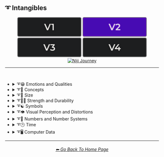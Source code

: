 <h2>➰ Intangibles</h2>

<div align="center">

[<img src="/Images/Repo_Parts/Buttons/Version_Buttons/button_version_V1_inactive.webp?raw=true" alt="MidJourney V1" height="64" />](/Pages/MJ_V1/Style_Pages/Sphere/Intangibles.md)
[<img src="/Images/Repo_Parts/Buttons/Version_Buttons/button_version_V2_active.webp?raw=true" alt="MidJourney V2" height="64" />](/Pages/MJ_V2/Style_Pages/Sphere/Intangibles.md)
[<img src="/Images/Repo_Parts/Buttons/Version_Buttons/button_version_V3_inactive.webp?raw=true" alt="MidJourney V3" height="64" />](/Pages/MJ_V3/Style_Pages/Sphere/Intangibles.md)
[<img src="/Images/Repo_Parts/Buttons/Version_Buttons/button_version_V4_inactive.webp?raw=true" alt="MidJourney V4" height="64" />](/Pages/MJ_V4/Style_Pages/Just_The_Style/Intangibles.md)
<br>
[<img src="/Images/Repo_Parts/Buttons/Version_Buttons/button_version_niji_inactive_full.webp?raw=true" alt="Niji Journey" height="64" />](/Pages/Niji_Journey/Niji_V4/Style_Pages/Intangibles.md)

</div>

<hr>
<br>


- <details><summary>➰😁 Emotions and Qualities</summary><p><div align="center">

	| Happy | Happy Accidents | Joyful |
	| :-: | :-: | :-: |
	| <img src="/Images/MJ_V2/MidJourney_Styles_(sphere)/sphere_Happy.webp?raw=true" width="256" /> | <img src="/Images/MJ_V2/MidJourney_Styles_(sphere)/sphere_Happy_Accidents.webp?raw=true" width="256" /> | <img src="/Images/MJ_V2/MidJourney_Styles_(sphere)/Wave_12/sphere_Joyful.webp?raw=true" width="256" /> |
	
	<br>

	| Excited | Euphoric | Love |
	| :-: | :-: | :-: |
	| <img src="/Images/MJ_V2/MidJourney_Styles_(sphere)/sphere_Excited.webp?raw=true" width="256" /> | <img src="/Images/MJ_V2/MidJourney_Styles_(sphere)/Wave_9/sphere_Euphoric.webp?raw=true" width="256" /> | <img src="/Images/MJ_V2/MidJourney_Styles_(sphere)/Wave_11/sphere_Love.webp?raw=true" width="256" /> |

	<br>

	| Sad | Lonely | Depressing |
	| :-: | :-: | :-: |
	| <img src="/Images/MJ_V2/MidJourney_Styles_(sphere)/sphere_Sad.webp?raw=true" width="256" /> | <img src="/Images/MJ_V2/MidJourney_Styles_(sphere)/sphere_Lonely.webp?raw=true" width="256" /> | <img src="/Images/MJ_V2/MidJourney_Styles_(sphere)/Wave_9/sphere_Depressing.webp?raw=true" width="256" /> |
	
	<br>

	| Cheerful | Surprise |
	| :-: | :-: |
	| <img src="/Images/MJ_V2/MidJourney_Styles_(sphere)/Wave_13/sphere_Cheerful.webp?raw=true" width="256" /> | <img src="/Images/MJ_V2/MidJourney_Styles_(sphere)/Wave_12/sphere_Surprise.webp?raw=true" width="256" /> |

	<br>

	| Emotion | Emotional |
	| :-: | :-: |
	| <img src="/Images/MJ_V2/MidJourney_Styles_(sphere)/Wave_13/sphere_Emotion.webp?raw=true" width="256" /> | <img src="/Images/MJ_V2/MidJourney_Styles_(sphere)/Wave_12/sphere_Emotional.webp?raw=true" width="256" /> |

	<br>
	
	| Intense |
	| :-: |
	| <img src="/Images/MJ_V2/MidJourney_Styles_(sphere)/Wave_14/sphere_Intense.webp?raw=true" width="256" /> |

	<br>

	| Clever | Brilliant | Intelligent |
	| :-: | :-: | :-: |
	| <img src="/Images/MJ_V2/MidJourney_Styles_(sphere)/Wave_12/sphere_Clever.webp?raw=true" width="256" /> | <img src="/Images/MJ_V2/MidJourney_Styles_(sphere)/Wave_13/sphere_Brilliant.webp?raw=true" width="256" /> | <img src="/Images/MJ_V2/MidJourney_Styles_(sphere)/Wave_13/sphere_Intelligent.webp?raw=true" width="256" /> |

	<br>

	| Whimsical |
	| :-: |
	| <img src="/Images/MJ_V2/MidJourney_Styles_(sphere)/Wave_12/sphere_Whimsical.webp?raw=true" width="256" /> |

	<br>

	| Pleasing | Evocative |
	| :-: | :-: |
	| <img src="/Images/MJ_V2/MidJourney_Styles_(sphere)/Wave_13/sphere_Pleasing.webp?raw=true" width="256" /> | <img src="/Images/MJ_V2/MidJourney_Styles_(sphere)/Wave_12/sphere_Evocative.webp?raw=true" width="256" /> |

	<br>

	| Angry | Dangerous |
	| :-: | :-: |
	| <img src="/Images/MJ_V2/MidJourney_Styles_(sphere)/sphere_Angry.webp?raw=true" width="256" /> | <img src="/Images/MJ_V2/MidJourney_Styles_(sphere)/Wave_11/sphere_Dangerous.webp?raw=true" width="256" /> |
	
	<br>

	| Angelic | Good | Heavenly |
	| :-: | :-: | :-: |
	| <img src="/Images/MJ_V2/MidJourney_Styles_(sphere)/sphere_Angelic.webp?raw=true" width="256" /> | <img src="/Images/MJ_V2/MidJourney_Styles_(sphere)/sphere_Good.webp?raw=true" width="256" /> | <img src="/Images/MJ_V2/MidJourney_Styles_(sphere)/Wave_12/sphere_Heavenly.webp?raw=true" width="256" /> |

	<br>

	| Evil | Diabolic | Demonic |
	| :-: | :-: | :-: |
	| <img src="/Images/MJ_V2/MidJourney_Styles_(sphere)/sphere_Evil.webp?raw=true" width="256" /> | <img src="/Images/MJ_V2/MidJourney_Styles_(sphere)/Wave_11/sphere_Diabolic.webp?raw=true" width="256" /> | <img src="/Images/MJ_V2/MidJourney_Styles_(sphere)/Wave_11/sphere_Demonic.webp?raw=true" width="256" /> |

	<br>

	| Corrupt | Corrupted |
	| :-: | :-: |
	| <img src="/Images/MJ_V2/MidJourney_Styles_(sphere)/Wave_11/sphere_Corrupt.webp?raw=true" width="256" /> | <img src="/Images/MJ_V2/MidJourney_Styles_(sphere)/Wave_11/sphere_Corrupted.webp?raw=true" width="256" /> |

	<br>

    | God | Devil |
    | :-: | :-: |
    | <img src="/Images/MJ_V2/MidJourney_Styles_(sphere)/Wave_9/sphere_God.webp?raw=true" width="256" /> | <img src="/Images/MJ_V2/MidJourney_Styles_(sphere)/Wave_9/sphere_Devil.webp?raw=true" width="256" /> |

    <br>

	| Benevolent | Malevolent |
	| :-: | :-: |
	| <img src="/Images/MJ_V2/MidJourney_Styles_(sphere)/Wave_9/sphere_Benevolent.webp?raw=true" width="256" /> | <img src="/Images/MJ_V2/MidJourney_Styles_(sphere)/Wave_9/sphere_Malevolent.webp?raw=true" width="256" /> |

	<br>
	
	| Troubled | Cringey |
	| :-: | :-: |
	| <img src="/Images/MJ_V2/MidJourney_Styles_(sphere)/Wave_14/sphere_Troubled.webp?raw=true" width="256" /> | <img src="/Images/MJ_V2/MidJourney_Styles_(sphere)/Wave_14/sphere_Cringey.webp?raw=true" width="256" /> |

	<br>

	| Creepy | Horror | Frightened |
	| :-: | :-: | :-: |
	| <img src="/Images/MJ_V2/MidJourney_Styles_(sphere)/Wave_9/sphere_Creepy.webp?raw=true" width="256" /> | <img src="/Images/MJ_V2/MidJourney_Styles_(sphere)/Wave_9/sphere_Horror.webp?raw=true" width="256" /> | <img src="/Images/MJ_V2/MidJourney_Styles_(sphere)/Wave_12/sphere_Frightened.webp?raw=true" width="256" /> |

	<br>
	
	| Soulful | Sublime | Ideal |
	| :-: | :-: | :-: |
	| <img src="/Images/MJ_V2/MidJourney_Styles_(sphere)/Wave_12/sphere_Soulful.webp?raw=true" width="256" /> | <img src="/Images/MJ_V2/MidJourney_Styles_(sphere)/Wave_12/sphere_Sublime.webp?raw=true" width="256" /> | <img src="/Images/MJ_V2/MidJourney_Styles_(sphere)/Wave_12/sphere_Ideal.webp?raw=true" width="256" /> |

	<br>

	| Luscious | Consumable |
	| :-: | :-: |
	| <img src="/Images/MJ_V2/MidJourney_Styles_(sphere)/Wave_13/sphere_Luscious.webp?raw=true" width="256" /> | <img src="/Images/MJ_V2/MidJourney_Styles_(sphere)/Wave_13/sphere_Consumable.webp?raw=true" width="256" /> |

	<br>

	| Cute |
	| :-: |
	| <img src="/Images/MJ_V2/MidJourney_Styles_(sphere)/Wave_11/sphere_Cute.webp?raw=true" width="256" /> |

	</div></p></details>


- <details><summary>➰🧠 Concepts</summary><p><div align="center">

	| Concept | Conceptual | Number |
	| :-: | :-: | :-: |
	| <img src="/Images/MJ_V2/MidJourney_Styles_(sphere)/Wave_13/sphere_Concept.webp?raw=true" width="256" /> | <img src="/Images/MJ_V2/MidJourney_Styles_(sphere)/Wave_14/sphere_Conceptual.webp?raw=true" width="256" /> | <img src="/Images/MJ_V2/MidJourney_Styles_(sphere)/Wave_13/sphere_Number.webp?raw=true" width="256" /> |
	
	<br>

	| Infused | Refreshing | Essence |
	| :-: | :-: | :-: |
	| <img src="/Images/MJ_V2/MidJourney_Styles_(sphere)/sphere_Infused.webp?raw=true" width="256" /> | <img src="/Images/MJ_V2/MidJourney_Styles_(sphere)/sphere_Refreshing.webp?raw=true" width="256" /> | <img src="/Images/MJ_V2/MidJourney_Styles_(sphere)/sphere_Essence.webp?raw=true" width="256" /> |
	
	<br>
	
	| Esoteric | Supersonic | Magnetic |
	| :-: | :-: | :-: |
	| <img src="/Images/MJ_V2/MidJourney_Styles_(sphere)/Wave_11/sphere_Esoteric.webp?raw=true" width="256" /> | <img src="/Images/MJ_V2/MidJourney_Styles_(sphere)/sphere_Supersonic.webp?raw=true" width="256" /> | <img src="/Images/MJ_V2/MidJourney_Styles_(sphere)/Wave_11/sphere_Magnetic.webp?raw=true" width="256" /> |

	<br>

	| Significant | Insanity |
	| :-: | :-: |
	| <img src="/Images/MJ_V2/MidJourney_Styles_(sphere)/Wave_9/sphere_Significant.webp?raw=true" width="256" /> | <img src="/Images/MJ_V2/MidJourney_Styles_(sphere)/Wave_11/sphere_Insanity.webp?raw=true" width="256" /> |

	<br>

	| Void |
	| :-: |
	| <img src="/Images/MJ_V2/MidJourney_Styles_(sphere)/Wave_12/sphere_Void.webp?raw=true" width="256" /> |

	<br>
	
	| Theme |
	| :-: |
	| <img src="/Images/MJ_V2/MidJourney_Styles_(sphere)/Wave_13/sphere_Theme.webp?raw=true" width="256" /> |

	<br>

	| Neural | Bleak | Barren |
	| :-: | :-: | :-: |
	| <img src="/Images/MJ_V2/MidJourney_Styles_(sphere)/Wave_13/sphere_Neural.webp?raw=true" width="256" /> | <img src="/Images/MJ_V2/MidJourney_Styles_(sphere)/Wave_13/sphere_Bleak.webp?raw=true" width="256" /> | <img src="/Images/MJ_V2/MidJourney_Styles_(sphere)/Wave_13/sphere_Barren.webp?raw=true" width="256" /> |
	
	<br>

	| Eerie | Vast |
	| :-: | :-: |
	| <img src="/Images/MJ_V2/MidJourney_Styles_(sphere)/Wave_10/sphere_Eerie.webp?raw=true" width="256" /> | <img src="/Images/MJ_V2/MidJourney_Styles_(sphere)/Wave_10/sphere_Vast.webp?raw=true" width="256" /> |

	<br>

	| Nothing | Something |
	| :-: | :-: |
	| <img src="/Images/MJ_V2/MidJourney_Styles_(sphere)/Wave_11/sphere_Nothing.webp?raw=true" width="256" /> | <img src="/Images/MJ_V2/MidJourney_Styles_(sphere)/Wave_11/sphere_Something.webp?raw=true" width="256" /> |
	
	<br>
	
	| Anything | Everything |
	| :-: | :-: |
	| <img src="/Images/MJ_V2/MidJourney_Styles_(sphere)/Wave_11/sphere_Anything.webp?raw=true" width="256" /> | <img src="/Images/MJ_V2/MidJourney_Styles_(sphere)/Wave_11/sphere_Everything.webp?raw=true" width="256" /> |

	<br>
	
	| Someone | Somebody |
	| :-: | :-: |
	| <img src="/Images/MJ_V2/MidJourney_Styles_(sphere)/Wave_12/sphere_Someone.webp?raw=true" width="256" /> | <img src="/Images/MJ_V2/MidJourney_Styles_(sphere)/Wave_12/sphere_Somebody.webp?raw=true" width="256" /> |
	
	<br>
	
	| No-one | Nobody |
	| :-: | :-: |
	| <img src="/Images/MJ_V2/MidJourney_Styles_(sphere)/Wave_12/sphere_No-one.webp?raw=true" width="256" /> | <img src="/Images/MJ_V2/MidJourney_Styles_(sphere)/Wave_12/sphere_Nobody.webp?raw=true" width="256" /> |
	
	<br>
	
	| Anyone | Anybody |
	| :-: | :-: |
	| <img src="/Images/MJ_V2/MidJourney_Styles_(sphere)/Wave_12/sphere_Anyone.webp?raw=true" width="256" /> | <img src="/Images/MJ_V2/MidJourney_Styles_(sphere)/Wave_12/sphere_Anybody.webp?raw=true" width="256" /> |

	<br>
	
	| Feng Shui | Perfectionism | OCD |
	| :-: | :-: | :-: |
	| <img src="/Images/MJ_V2/MidJourney_Styles_(sphere)/sphere_Feng_Shui.webp?raw=true" width="256" /> | <img src="/Images/MJ_V2/MidJourney_Styles_(sphere)/sphere_Perfectionism.webp?raw=true" width="256" /> | <img src="/Images/MJ_V2/MidJourney_Styles_(sphere)/sphere_OCD.webp?raw=true" width="256" /> |
	
	<br>

	| Knolling | Organized | Sorted |
	| :-: | :-: | :-: |
	| <img src="/Images/MJ_V2/MidJourney_Styles_(sphere)/Wave_14/sphere_Knolling.webp?raw=true" width="256" /> | <img src="/Images/MJ_V2/MidJourney_Styles_(sphere)/Wave_9/sphere_Organized.webp?raw=true" width="256" /> | <img src="/Images/MJ_V2/MidJourney_Styles_(sphere)/Wave_9/sphere_Sorted.webp?raw=true" width="256" /> |

	<br>

	| Neat | Tidy | Archive |
	| :-: | :-: | :-: |
	| <img src="/Images/MJ_V2/MidJourney_Styles_(sphere)/Wave_9/sphere_Neat.webp?raw=true" width="256" /> | <img src="/Images/MJ_V2/MidJourney_Styles_(sphere)/Wave_9/sphere_Tidy.webp?raw=true" width="256" /> | <img src="/Images/MJ_V2/MidJourney_Styles_(sphere)/Wave_12/sphere_Archive.webp?raw=true" width="256" /> |

	<br>
	
	| Random | Technique |
	| :-: | :-: |
    | <img src="/Images/MJ_V2/MidJourney_Styles_(sphere)/sphere_Random.webp?raw=true" width="256" /> | <img src="/Images/MJ_V2/MidJourney_Styles_(sphere)/Wave_13/sphere_Technique.webp?raw=true" width="256" /> |

    <br>
	
	| Array | Flexible | Upside-Down |
	| :-: | :-: | :-: |
	| <img src="/Images/MJ_V2/MidJourney_Styles_(sphere)/sphere_Array.webp?raw=true" width="256" /> | <img src="/Images/MJ_V2/MidJourney_Styles_(sphere)/sphere_Flexible.webp?raw=true" width="256" /> | <img src="/Images/MJ_V2/MidJourney_Styles_(sphere)/sphere_Upside-Down.webp?raw=true" width="256" /> |

	<br>
	
	| Chiral | Chirality | Ambidextrous |
	| :-: | :-: | :-: |
	| <img src="/Images/MJ_V2/MidJourney_Styles_(sphere)/Wave_14/sphere_Chiral.webp?raw=true" width="256" /> | <img src="/Images/MJ_V2/MidJourney_Styles_(sphere)/Wave_14/sphere_Chirality.webp?raw=true" width="256" /> | <img src="/Images/MJ_V2/MidJourney_Styles_(sphere)/Wave_14/sphere_Ambidextrous.webp?raw=true" width="256" /> |
	
	<br>
	
	| Continuity |
	| :-: |
	| <img src="/Images/MJ_V2/MidJourney_Styles_(sphere)/Wave_14/sphere_Continuity.webp?raw=true" width="256" /> |

	<br>
	
	| Kinetic |
	| :-: |
	| <img src="/Images/MJ_V2/MidJourney_Styles_(sphere)/Wave_14/sphere_Kinetic.webp?raw=true" width="256" /> |

	<br>

	| Muted | Silence |
	| :-: | :-: |
	| <img src="/Images/MJ_V2/MidJourney_Styles_(sphere)/sphere_Muted.webp?raw=true" width="256" /> | <img src="/Images/MJ_V2/MidJourney_Styles_(sphere)/Wave_12/sphere_Silence.webp?raw=true" width="256" /> |

	<br>

	| Ambiguous Image | Bayer Matrix |
	| :-: | :-: |
	| <img src="/Images/MJ_V2/MidJourney_Styles_(sphere)/sphere_Ambiguous_image.webp?raw=true" width="256" /> | <img src="/Images/MJ_V2/MidJourney_Styles_(sphere)/sphere_BayerMatrix.webp?raw=true" width="256" /> |

	<br>

	| Beginning | End | Extended |
    | :-: | :-: | :-: |
    | <img src="/Images/MJ_V2/MidJourney_Styles_(sphere)/sphere_Beginning.webp?raw=true" width="256" /> | <img src="/Images/MJ_V2/MidJourney_Styles_(sphere)/sphere_End.webp?raw=true" width="256" /> | <img src="/Images/MJ_V2/MidJourney_Styles_(sphere)/Wave_13/sphere_Extended.webp?raw=true" width="256" /> |

	<br>

	| Life | Death | Purgatory |
	| :-: | :-: | :-: |
	| <img src="/Images/MJ_V2/MidJourney_Styles_(sphere)/Wave_12/sphere_Life.webp?raw=true" width="256" /> | <img src="/Images/MJ_V2/MidJourney_Styles_(sphere)/Wave_12/sphere_Death.webp?raw=true" width="256" /> | <img src="/Images/MJ_V2/MidJourney_Styles_(sphere)/Wave_12/sphere_Purgatory.webp?raw=true" width="256" /> |

	<br>

	| Mind | Ego | Egodeath |
	| :-: | :-: | :-: |
	| <img src="/Images/MJ_V2/MidJourney_Styles_(sphere)/Wave_12/sphere_Mind.webp?raw=true" width="256" /> | <img src="/Images/MJ_V2/MidJourney_Styles_(sphere)/Wave_12/sphere_Ego.webp?raw=true" width="256" /> | <img src="/Images/MJ_V2/MidJourney_Styles_(sphere)/Wave_12/sphere_Egodeath.webp?raw=true" width="256" /> |

	<br>

	| Paradox | Cryptic |
	| :-: | :-: |
	|<img src="/Images/MJ_V2/MidJourney_Styles_(sphere)/sphere_Paradox.webp?raw=true" width="256" /> | <img src="/Images/MJ_V2/MidJourney_Styles_(sphere)/Wave_14/sphere_Cryptic.webp?raw=true" width="256" /> |

	<br>

	| Modified | Modification | Manipulation |
	| :-: | :-: | :-: |
	| <img src="/Images/MJ_V2/MidJourney_Styles_(sphere)/Wave_13/sphere_Modified.webp?raw=true" width="256" /> | <img src="/Images/MJ_V2/MidJourney_Styles_(sphere)/Wave_13/sphere_Modification.webp?raw=true" width="256" /> | <img src="/Images/MJ_V2/MidJourney_Styles_(sphere)/Wave_13/sphere_Manipulation.webp?raw=true" width="256" /> |
	
	<br>
	
	| Alterations |
	| :-: |
	| <img src="/Images/MJ_V2/MidJourney_Styles_(sphere)/sphere_Alterations.webp?raw=true" width="256" /> |

	<br>
	
	| Miscellaneous | Experimental |
	| :-: | :-: |
	| <img src="/Images/MJ_V2/MidJourney_Styles_(sphere)/Wave_13/sphere_Miscellaneous.webp?raw=true" width="256" /> | <img src="/Images/MJ_V2/MidJourney_Styles_(sphere)/Wave_13/sphere_Experimental.webp?raw=true" width="256" /> |
	
	<br>
	
	| Aspect | Ratio | Aspect Ratio |
	| :-: | :-: | :-: |
	| <img src="/Images/MJ_V2/MidJourney_Styles_(sphere)/Wave_13/sphere_Aspect.webp?raw=true" width="256" /> | <img src="/Images/MJ_V2/MidJourney_Styles_(sphere)/Wave_13/sphere_Ratio.webp?raw=true" width="256" /> | <img src="/Images/MJ_V2/MidJourney_Styles_(sphere)/Wave_13/sphere_Aspect_Ratio.webp?raw=true" width="256" /> |
	
	<br>

	| Physics | System | Prompt |
	| :-: | :-: | :-: |
	| <img src="/Images/MJ_V2/MidJourney_Styles_(sphere)/sphere_physics.webp?raw=true" width="256" /> | <img src="/Images/MJ_V2/MidJourney_Styles_(sphere)/Wave_13/sphere_System.webp?raw=true" width="256" /> | <img src="/Images/MJ_V2/MidJourney_Styles_(sphere)/Wave_11/sphere_Prompt.webp?raw=true" width="256" /> |

	<br>

	| Sinusoid | Summation |
	| :-: | :-: |
	| <img src="/Images/MJ_V2/MidJourney_Styles_(sphere)/sphere_Sinusoid.webp?raw=true" width="256" /> | <img src="/Images/MJ_V2/MidJourney_Styles_(sphere)/sphere_Summation.webp?raw=true" width="256" /> |

	<br>

	| Destructive | Abrasion |
	| :-: | :-: |
	| <img src="/Images/MJ_V2/MidJourney_Styles_(sphere)/sphere_Destructive.webp?raw=true" width="256" /> | <img src="/Images/MJ_V2/MidJourney_Styles_(sphere)/sphere_Abrasion.webp?raw=true" width="256" /> |

	<br>

	| Obstructed | Convergence |
	| :-: | :-: |
	| <img src="/Images/MJ_V2/MidJourney_Styles_(sphere)/sphere_Obstructed.webp?raw=true" width="256" /> | <img src="/Images/MJ_V2/MidJourney_Styles_(sphere)/sphere_Convergence.webp?raw=true" width="256" /> |

	<br>

    | Displace | Shifted | Shifting |
    | :-: | :-: | :-: |
	| <img src="/Images/MJ_V2/MidJourney_Styles_(sphere)/sphere_Displace.webp?raw=true" width="256" /> | <img src="/Images/MJ_V2/MidJourney_Styles_(sphere)/sphere_Shifted.webp?raw=true" width="256" /> | <img src="/Images/MJ_V2/MidJourney_Styles_(sphere)/sphere_Shifting.webp?raw=true" width="256" /> |

	<br>
	
	| Resolution | Format |
	| :-: | :-: |
	| <img src="/Images/MJ_V2/MidJourney_Styles_(sphere)/Wave_13/sphere_Resolution.webp?raw=true" width="256" /> | <img src="/Images/MJ_V2/MidJourney_Styles_(sphere)/Wave_13/sphere_Format.webp?raw=true" width="256" /> |

	<br>
	
	| Breathing |
	| :-: |
	| <img src="/Images/MJ_V2/MidJourney_Styles_(sphere)/sphere_Breathing.webp?raw=true" width="256" /> |

	<br>
	
	| Play | Playing | Playful |
	| :-: | :-: | :-: |
	| <img src="/Images/MJ_V2/MidJourney_Styles_(sphere)/sphere_Play.webp?raw=true" width="256" /> | <img src="/Images/MJ_V2/MidJourney_Styles_(sphere)/sphere_Playing.webp?raw=true" width="256" /> | <img src="/Images/MJ_V2/MidJourney_Styles_(sphere)/sphere_Playful.webp?raw=true" width="256" /> |

	<br>
	
	| Derp | Hurr-Durr |
	| :-: | :-: |
	| <img src="/Images/MJ_V2/MidJourney_Styles_(sphere)/sphere_Derp.webp?raw=true" width="256" /> | <img src="/Images/MJ_V2/MidJourney_Styles_(sphere)/sphere_Hurr-Durr.webp?raw=true" width="256" /> |
	
	<br>
	
	| Derr | Durrific |
	| :-: | :-: |
	| <img src="/Images/MJ_V2/MidJourney_Styles_(sphere)/sphere_Derr.webp?raw=true" width="256" /> | <img src="/Images/MJ_V2/MidJourney_Styles_(sphere)/sphere_Durrific.webp?raw=true" width="256" /> |

	</div></p></details>


- <details><summary>➰🤏 Size</summary><p><div align="center">

	| Size | Bite-Sized | Scale |
	| :-: | :-: | :-: |
	| <img src="/Images/MJ_V2/MidJourney_Styles_(sphere)/Wave_13/sphere_Size.webp?raw=true" width="256" /> | <img src="/Images/MJ_V2/MidJourney_Styles_(sphere)/Wave_13/sphere_Bite-Sized.webp?raw=true" width="256" /> | <img src="/Images/MJ_V2/MidJourney_Styles_(sphere)/Wave_14/sphere_Scale.webp?raw=true" width="256" /> |
	
	<br>

	| Nano | Micro | Tiny |
	| :-: | :-: | :-: |
	| <img src="/Images/MJ_V2/MidJourney_Styles_(sphere)/sphere_Nano.webp?raw=true" width="256" /> | <img src="/Images/MJ_V2/MidJourney_Styles_(sphere)/sphere_Micro.webp?raw=true" width="256" /> | <img src="/Images/MJ_V2/MidJourney_Styles_(sphere)/sphere_Tiny.webp?raw=true" width="256" /> |
	
	<br>
	
	| Mini | Big | Large |
	| :-: | :-: | :-: |
	| <img src="/Images/MJ_V2/MidJourney_Styles_(sphere)/sphere_Mini.webp?raw=true" width="256" /> | <img src="/Images/MJ_V2/MidJourney_Styles_(sphere)/sphere_Big.webp?raw=true" width="256" /> | <img src="/Images/MJ_V2/MidJourney_Styles_(sphere)/sphere_Large.webp?raw=true" width="256" /> |

	<br>
	
	| Huge | Massive | Massive Scale |
	| :-: | :-: | :-: |
	| <img src="/Images/MJ_V2/MidJourney_Styles_(sphere)/sphere_massivescale.webp?raw=true" width="256" /> | <img src="/Images/MJ_V2/MidJourney_Styles_(sphere)/sphere_Massive.webp?raw=true" width="256" /> | <img src="/Images/MJ_V2/MidJourney_Styles_(sphere)/sphere_Huge.webp?raw=true" width="256" /> |
	
	</div></p></details>


- <details><summary>➰🏋️‍♂️ Strength and Durability</summary><p><div align="center">

	| Weak | Strong | Durable |
	| :-: | :-: | :-: |
	| <img src="/Images/MJ_V2/MidJourney_Styles_(sphere)/sphere_Weak.webp?raw=true" width="256" /> | <img src="/Images/MJ_V2/MidJourney_Styles_(sphere)/sphere_Strong.webp?raw=true" width="256" /> | <img src="/Images/MJ_V2/MidJourney_Styles_(sphere)/Wave_14/sphere_Durable.webp?raw=true" width="256" /> |

	<br>

	| Powerful |
	| :-: |
	| <img src="/Images/MJ_V2/MidJourney_Styles_(sphere)/sphere_Powerful.webp?raw=true" width="256" /> |

	</div></p></details>


- <details><summary>➰☯ Symbols</summary><p>

  - <details><summary>☯♓ Zodiac Signs</summary><p><div align="center">

    | Capricornus | Aquarius | Pisces |
    | :-: | :-: | :-: |
    | <img src="/Images/MJ_V2/MidJourney_Styles_(sphere)/sphere_Capricornus.webp?raw=true" width="256" /> | <img src="/Images/MJ_V2/MidJourney_Styles_(sphere)/sphere_Aquarius.webp?raw=true" width="256" /> | <img src="/Images/MJ_V2/MidJourney_Styles_(sphere)/sphere_Pisces.webp?raw=true" width="256" /> |

    <br>

    | Taurus | Gemini | Cancer |
    | :-: | :-: | :-: |
    | <img src="/Images/MJ_V2/MidJourney_Styles_(sphere)/sphere_Taurus.webp?raw=true" width="256" /> | <img src="/Images/MJ_V2/MidJourney_Styles_(sphere)/sphere_Gemini.webp?raw=true" width="256" /> | <img src="/Images/MJ_V2/MidJourney_Styles_(sphere)/sphere_Cancer.webp?raw=true" width="256" /> |

    <br>

    | Leo | Virgo | Libra |
    | :-: | :-: | :-: |
    | <img src="/Images/MJ_V2/MidJourney_Styles_(sphere)/sphere_Leo.webp?raw=true" width="256" /> | <img src="/Images/MJ_V2/MidJourney_Styles_(sphere)/sphere_Virgo.webp?raw=true" width="256" /> | <img src="/Images/MJ_V2/MidJourney_Styles_(sphere)/sphere_Libra.webp?raw=true" width="256" /> |

    <br>

    | Scorpio | Sagittarius |
    | :-: | :-: |
    | <img src="/Images/MJ_V2/MidJourney_Styles_(sphere)/sphere_Scorpio.webp?raw=true" width="256" /> | <img src="/Images/MJ_V2/MidJourney_Styles_(sphere)/sphere_Sagittarius.webp?raw=true" width="256" /> |

	</div></p></details>


  - <details><summary>☯ Other Symbols</summary><p><div align="center">

	| Symbol | Symbols |
	| :-: | :-: |
	| <img src="/Images/MJ_V2/MidJourney_Styles_(sphere)/Wave_13/sphere_Symbol.webp?raw=true" width="256" /> | <img src="/Images/MJ_V2/MidJourney_Styles_(sphere)/Wave_13/sphere_Symbols.webp?raw=true" width="256" /> |

	<br>

	| Zodiac | Zodiac Sign |
	| :-: | :-: |
	| <img src="/Images/MJ_V2/MidJourney_Styles_(sphere)/Wave_13/sphere_Zodiac.webp?raw=true" width="256" /> | <img src="/Images/MJ_V2/MidJourney_Styles_(sphere)/Wave_13/sphere_Zodiac_Sign.webp?raw=true" width="256" /> |

	<br>

	| Yin Yang | Clef |
	| :-: | :-: |
	| <img src="/Images/MJ_V2/MidJourney_Styles_(sphere)/sphere_YinYang.webp?raw=true" width="256" /> | <img src="/Images/MJ_V2/MidJourney_Styles_(sphere)/Wave_11/sphere_Clef.webp?raw=true" width="256" /> |

	<br>
	
	| Sigil | Ouroboros |
	| :-: | :-: |
	| <img src="/Images/MJ_V2/MidJourney_Styles_(sphere)/Wave_11/sphere_Sigil.webp?raw=true" width="256" /> | <img src="/Images/MJ_V2/MidJourney_Styles_(sphere)/Wave_11/sphere_Ouroboros.webp?raw=true" width="256" /> |

	</div></p></details>

  </p></details>


- <details><summary>➰👁 Visual Perception and Distortions</summary><p><div align="center">

	| Visual Perception | Visual Agnosia | Vertigo |
	| :-: | :-: | :-: |
	| <img src="/Images/MJ_V2/MidJourney_Styles_(sphere)/sphere_Visual_Perception.webp?raw=true" width="256" /> | <img src="/Images/MJ_V2/MidJourney_Styles_(sphere)/sphere_Visual_Agnosia.webp?raw=true" width="256" /> | <img src="/Images/MJ_V2/MidJourney_Styles_(sphere)/Wave_12/sphere_Vertigo.webp?raw=true" width="256" /> |

	<br>

	| Ianothinopsia | Dysmorphopsia |
	| :-: | :-: |
	| <img src="/Images/MJ_V2/MidJourney_Styles_(sphere)/sphere_Ianothinopsia.webp?raw=true" width="256" /> | <img src="/Images/MJ_V2/MidJourney_Styles_(sphere)/sphere_Dysmorphopsia.webp?raw=true" width="256" /> |
	
	<br>
	
	| Micropsia | Microtelepsia |
	| :-: | :-: |
	| <img src="/Images/MJ_V2/MidJourney_Styles_(sphere)/sphere_Micropsia.webp?raw=true" width="256" /> | <img src="/Images/MJ_V2/MidJourney_Styles_(sphere)/sphere_Microtelepsia.webp?raw=true" width="256" /> |
	
	<br>
	
	| Macropsia | Pelopsia |
	| :-: | :-: |
	| <img src="/Images/MJ_V2/MidJourney_Styles_(sphere)/sphere_Macropsia.webp?raw=true" width="256" /> | <img src="/Images/MJ_V2/MidJourney_Styles_(sphere)/sphere_Pelopsia.webp?raw=true" width="256" /> |
	
	<br>
	
	| Xanthopsia | Achromatopsia |
	| :-: | :-: |
	| <img src="/Images/MJ_V2/MidJourney_Styles_(sphere)/sphere_Xanthopsia.webp?raw=true" width="256" /> | <img src="/Images/MJ_V2/MidJourney_Styles_(sphere)/sphere_Achromatopsia.webp?raw=true" width="256" /> |

  </div></p></details>


- <details><summary>➰🔢 Numbers and Number Systems</summary><p>

  - <details><summary>🔢 Numbers</summary><p><div align="center">

	| Hundred | Thousand |
	| :-: | :-: |
	| <img src="/Images/MJ_V2/MidJourney_Styles_(sphere)/Wave_9/sphere_Hundred.webp?raw=true" width="256" /> | <img src="/Images/MJ_V2/MidJourney_Styles_(sphere)/Wave_9/sphere_Thousand.webp?raw=true" width="256" /> |

	<br>

	| Million | Billion | Trillion |
	| :-: | :-: | :-: |
	| <img src="/Images/MJ_V2/MidJourney_Styles_(sphere)/Wave_9/sphere_Million.webp?raw=true" width="256" /> | <img src="/Images/MJ_V2/MidJourney_Styles_(sphere)/Wave_9/sphere_Billion.webp?raw=true" width="256" /> | <img src="/Images/MJ_V2/MidJourney_Styles_(sphere)/Wave_9/sphere_Trillion.webp?raw=true" width="256" /> |

	<br>
	
	| Quadrillion |
	| :-: |
	| <img src="/Images/MJ_V2/MidJourney_Styles_(sphere)/Wave_12/sphere_Quadrillion.webp?raw=true" width="256" /> |

	</div></p></details>




  - <details><summary>🔢 Number Systems</summary><p><div align="center">

	| Unary | Binary | Ternary |
	| :-: | :-: | :-: |
	| <img src="/Images/MJ_V2/MidJourney_Styles_(sphere)/sphere_Unary.webp?raw=true" width="256" /> | <img src="/Images/MJ_V2/MidJourney_Styles_(sphere)/sphere_Binary.webp?raw=true" width="256" /> | <img src="/Images/MJ_V2/MidJourney_Styles_(sphere)/sphere_Ternary.webp?raw=true" width="256" /> |
	
	<br>
	
	| Quaternary | Quinary | Senary |
	| :-: | :-: | :-: |
	| <img src="/Images/MJ_V2/MidJourney_Styles_(sphere)/sphere_Quaternary.webp?raw=true" width="256" /> | <img src="/Images/MJ_V2/MidJourney_Styles_(sphere)/sphere_Quinary.webp?raw=true" width="256" /> | <img src="/Images/MJ_V2/MidJourney_Styles_(sphere)/sphere_Senary.webp?raw=true" width="256" /> |
	
	<br>
	
	| Septenary | Octal | Nonary |
	| :-: | :-: | :-: |
	| <img src="/Images/MJ_V2/MidJourney_Styles_(sphere)/sphere_Septenary.webp?raw=true" width="256" /> | <img src="/Images/MJ_V2/MidJourney_Styles_(sphere)/sphere_Octal.webp?raw=true" width="256" /> | <img src="/Images/MJ_V2/MidJourney_Styles_(sphere)/sphere_Nonary.webp?raw=true" width="256" /> |
	
	<br>
	
	| Decimal | Hexadecimal |
	| :-: | :-: |
	| <img src="/Images/MJ_V2/MidJourney_Styles_(sphere)/sphere_Decimal.webp?raw=true" width="256" /> | <img src="/Images/MJ_V2/MidJourney_Styles_(sphere)/sphere_Hexadecimal.webp?raw=true" width="256" /> |

	</div></p></details>


  - <details><summary>🔢 Tuples</summary><p><div align="center">

	| Single | Double | Triple |
	| :-: | :-: | :-: |
	| <img src="/Images/MJ_V2/MidJourney_Styles_(sphere)/Wave_14/sphere_Single.webp?raw=true" width="256" /> | <img src="/Images/MJ_V2/MidJourney_Styles_(sphere)/Wave_14/sphere_Double.webp?raw=true" width="256" /> | <img src="/Images/MJ_V2/MidJourney_Styles_(sphere)/Wave_14/sphere_Triple.webp?raw=true" width="256" /> |
	
	<br>
	
	| Quadruple | Quintuple |
	| :-: | :-: |
	| <img src="/Images/MJ_V2/MidJourney_Styles_(sphere)/Wave_14/sphere_Quadruple.webp?raw=true" width="256" /> | <img src="/Images/MJ_V2/MidJourney_Styles_(sphere)/Wave_14/sphere_Quintuple.webp?raw=true" width="256" /> |

	</div></p></details>

  </p></details>


- <details><summary>➰🕒 Time</summary><p><div align="center">

    | Early | Late |
	| :-: | :-: |
	| <img src="/Images/MJ_V2/MidJourney_Styles_(sphere)/Wave_12/sphere_Early.webp?raw=true" width="256" /> | <img src="/Images/MJ_V2/MidJourney_Styles_(sphere)/Wave_12/sphere_Late.webp?raw=true" width="256" /> |
	
	<br>
	
	| Past | Future |
	| :-: | :-: |
	| <img src="/Images/MJ_V2/MidJourney_Styles_(sphere)/Wave_12/sphere_Past.webp?raw=true" width="256" /> | <img src="/Images/MJ_V2/MidJourney_Styles_(sphere)/Wave_12/sphere_Future.webp?raw=true" width="256" /> |
	
	<br>
	
	| Time | Present-Time | Current-Time |
	| :-: | :-: | :-: |
	| <img src="/Images/MJ_V2/MidJourney_Styles_(sphere)/Wave_13/sphere_Time.webp?raw=true" width="256" /> | <img src="/Images/MJ_V2/MidJourney_Styles_(sphere)/Wave_12/sphere_Present-Time.webp?raw=true" width="256" /> | <img src="/Images/MJ_V2/MidJourney_Styles_(sphere)/Wave_12/sphere_Current-Time.webp?raw=true" width="256" /> |
	
	<br>
	
	| Second | Minute | Hour |
	| :-: | :-: | :-: |
	| <img src="/Images/MJ_V2/MidJourney_Styles_(sphere)/Wave_12/sphere_Second.webp?raw=true" width="256" /> | <img src="/Images/MJ_V2/MidJourney_Styles_(sphere)/Wave_12/sphere_Minute.webp?raw=true" width="256" /> | <img src="/Images/MJ_V2/MidJourney_Styles_(sphere)/Wave_12/sphere_Hour.webp?raw=true" width="256" /> |
	
	<br>
	
	| Week | Month | Year |
	| :-: | :-: | :-: |
	| <img src="/Images/MJ_V2/MidJourney_Styles_(sphere)/Wave_12/sphere_Week.webp?raw=true" width="256" /> | <img src="/Images/MJ_V2/MidJourney_Styles_(sphere)/Wave_12/sphere_Month.webp?raw=true" width="256" /> | <img src="/Images/MJ_V2/MidJourney_Styles_(sphere)/Wave_12/sphere_Year.webp?raw=true" width="256" /> |
	
	<br>
	
	| Decade | Millennia |
	| :-: | :-: |
	| <img src="/Images/MJ_V2/MidJourney_Styles_(sphere)/Wave_12/sphere_Decade.webp?raw=true" width="256" /> | <img src="/Images/MJ_V2/MidJourney_Styles_(sphere)/Wave_12/sphere_Millennia.webp?raw=true" width="256" /> |
	
	<br>
	
	| Epoch | Aeon |
	| :-: | :-: |
	| <img src="/Images/MJ_V2/MidJourney_Styles_(sphere)/Wave_12/sphere_Epoch.webp?raw=true" width="256" /> | <img src="/Images/MJ_V2/MidJourney_Styles_(sphere)/Wave_12/sphere_Aeon.webp?raw=true" width="256" /> |

	</div></p></details>


- <details><summary>➰🖥 Computer Data</summary><p><div align="center">

    | Bit | Byte |
	| :-: | :-: |
	| <img src="/Images/MJ_V2/MidJourney_Styles_(sphere)/Wave_12/sphere_Bit.webp?raw=true" width="256" /> | <img src="/Images/MJ_V2/MidJourney_Styles_(sphere)/Wave_12/sphere_Byte.webp?raw=true" width="256" /> |
	
	<br>
	
	| Kilobyte | Megabyte |
	| :-: | :-: |
	| <img src="/Images/MJ_V2/MidJourney_Styles_(sphere)/Wave_12/sphere_Kilobyte.webp?raw=true" width="256" /> | <img src="/Images/MJ_V2/MidJourney_Styles_(sphere)/Wave_12/sphere_Megabyte.webp?raw=true" width="256" /> |
	
	<br>
	
	| Gigabyte | Terabyte |
	| :-: | :-: |
	| <img src="/Images/MJ_V2/MidJourney_Styles_(sphere)/Wave_12/sphere_Gigabyte.webp?raw=true" width="256" /> | <img src="/Images/MJ_V2/MidJourney_Styles_(sphere)/Wave_12/sphere_Terabyte.webp?raw=true" width="256" /> |
	
	<br>
	
	| Petabyte | Exabyte |
	| :-: | :-: |
	| <img src="/Images/MJ_V2/MidJourney_Styles_(sphere)/Wave_12/sphere_Petabyte.webp?raw=true" width="256" /> | <img src="/Images/MJ_V2/MidJourney_Styles_(sphere)/Wave_12/sphere_Exabyte.webp?raw=true" width="256" /> |
	
	<br>
	
	| Zettabyte | Yottabyte |
	| :-: | :-: |
	| <img src="/Images/MJ_V2/MidJourney_Styles_(sphere)/Wave_12/sphere_Zettabyte.webp?raw=true" width="256" /> | <img src="/Images/MJ_V2/MidJourney_Styles_(sphere)/Wave_12/sphere_Yottabyte.webp?raw=true" width="256" /> |

	</div></p></details>


<hr><!--------------->
<div align="center">
<h6><a href="/README.md">⬅ Go Back To Home Page</a></h6>
</div>